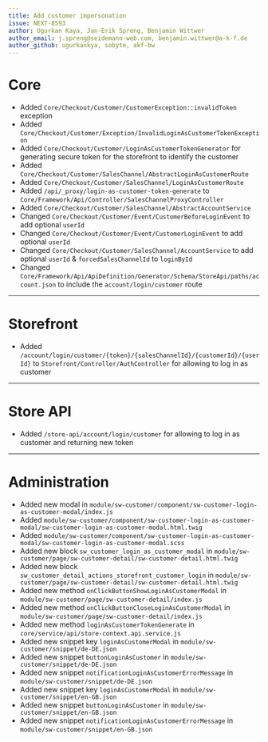 ```yaml
---
title: Add customer impersonation
issue: NEXT-8593
author: Ugurkan Kaya, Jan-Erik Spreng, Benjamin Wittwer
author_email: j.spreng@seidemann-web.com, benjamin.wittwer@a-k-f.de
author_github: ugurkankya, sobyte, akf-bw
---
```

# Core
* Added `Core/Checkout/Customer/CustomerException::invalidToken` exception
* Added `Core/Checkout/Customer/Exception/InvalidLoginAsCustomerTokenException`
* Added `Core/Checkout/Customer/LoginAsCustomerTokenGenerator` for generating secure token for the storefront to identify the customer
* Added `Core/Checkout/Customer/SalesChannel/AbstractLoginAsCustomerRoute`
* Added `Core/Checkout/Customer/SalesChannel/LoginAsCustomerRoute`
* Added `/api/_proxy/login-as-customer-token-generate` to `Core/Framework/Api/Controller/SalesChannelProxyController`
* Added `Core/Checkout/Customer/SalesChannel/AbstractAccountService`
* Changed `Core/Checkout/Customer/Event/CustomerBeforeLoginEvent` to add optional `userId`
* Changed `Core/Checkout/Customer/Event/CustomerLoginEvent` to add optional `userId`
* Changed `Core/Checkout/Customer/SalesChannel/AccountService` to add optional `userId` & `forcedSalesChannelId` to `loginById`
* Changed `Core/Framework/Api/ApiDefinition/Generator/Schema/StoreApi/paths/account.json` to include the `account/login/customer` route
___
# Storefront
* Added `/account/login/customer/{token}/{salesChannelId}/{customerId}/{userId}` to `Storefront/Controller/AuthController` for allowing to log in as customer
___
# Store API
* Added `/store-api/account/login/customer` for allowing to log in as customer and returning new token
___
# Administration
* Added new modal in `module/sw-customer/component/sw-customer-login-as-customer-modal/index.js`
* Added `module/sw-customer/component/sw-customer-login-as-customer-modal/sw-customer-login-as-customer-modal.html.twig`
* Added `module/sw-customer/component/sw-customer-login-as-customer-modal/sw-customer-login-as-customer-modal.scss`
* Added new block `sw_customer_login_as_customer_modal` in `module/sw-customer/page/sw-customer-detail/sw-customer-detail.html.twig`
* Added new block `sw_customer_detail_actions_storefront_customer_login` in `module/sw-customer/page/sw-customer-detail/sw-customer-detail.html.twig`
* Added new method `onClickButtonShowLoginAsCustomerModal` in `module/sw-customer/page/sw-customer-detail/index.js`
* Added new method `onClickButtonCloseLoginAsCustomerModal` in `module/sw-customer/page/sw-customer-detail/index.js`
* Added new method `loginAsCustomerTokenGenerate` in `core/service/api/store-context.api.service.js`
* Added new snippet key `loginAsCustomerModal` in `module/sw-customer/snippet/de-DE.json`
* Added new snippet `buttonLoginAsCustomer` in `module/sw-customer/snippet/de-DE.json`
* Added new snippet `notificationLoginAsCustomerErrorMessage` in `module/sw-customer/snippet/de-DE.json`
* Added new snippet key `loginAsCustomerModal` in `module/sw-customer/snippet/en-GB.json`
* Added new snippet `buttonLoginAsCustomer` in `module/sw-customer/snippet/en-GB.json`
* Added new snippet `notificationLoginAsCustomerErrorMessage` in `module/sw-customer/snippet/en-GB.json`
